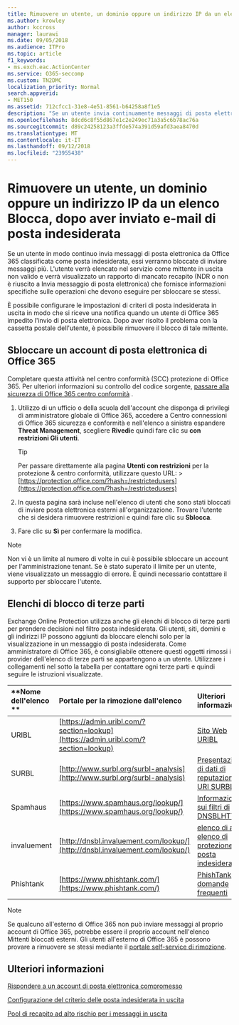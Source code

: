 ```yaml
---
title: Rimuovere un utente, un dominio oppure un indirizzo IP da un elenco Blocca, dopo aver inviato e-mail di posta indesiderata
ms.author: krowley
author: kccross
manager: laurawi
ms.date: 09/05/2018
ms.audience: ITPro
ms.topic: article
f1_keywords:
- ms.exch.eac.ActionCenter
ms.service: O365-seccomp
ms.custom: TN2DMC
localization_priority: Normal
search.appverid:
- MET150
ms.assetid: 712cfcc1-31e8-4e51-8561-b64258a8f1e5
description: "Se un utente invia continuamente messaggi di posta elettronica da Office 365 che vengono classificati come posta indesiderata, l'invio di messaggi da tale utente verrà bloccato. "
ms.openlocfilehash: 8dcd6c8f55d867e1c2e249ec71a3a5c6b78ac76a
ms.sourcegitcommit: d89c24258123a3ffde574a391d59afd3aea8470d
ms.translationtype: MT
ms.contentlocale: it-IT
ms.lasthandoff: 09/12/2018
ms.locfileid: "23955438"
---
```

# <a name="removing-a-user-domain-or-ip-address-from-a-block-list-after-sending-spam-email"></a>Rimuovere un utente, un dominio oppure un indirizzo IP da un elenco Blocca, dopo aver inviato e-mail di posta indesiderata

Se un utente in modo continuo invia messaggi di posta elettronica da Office 365 classificata come posta indesiderata, essi verranno bloccate di inviare messaggi più. L'utente verrà elencato nel servizio come mittente in uscita non valido e verrà visualizzato un rapporto di mancato recapito (NDR o non è riuscito a Invia messaggio di posta elettronica) che fornisce informazioni specifiche sulle operazioni che devono eseguire per sbloccare se stessi.

È possibile configurare le impostazioni di criteri di posta indesiderata in uscita in modo che si riceve una notifica quando un utente di Office 365 impedito l'invio di posta elettronica. Dopo aver risolto il problema con la cassetta postale dell'utente, è possibile rimuovere il blocco di tale mittente.
  
## <a name="unblock-a-blocked-office-365-email-account"></a>Sbloccare un account di posta elettronica di Office 365

Completare questa attività nel centro conformità (SCC) protezione di Office 365. Per ulteriori informazioni su controllo del codice sorgente, [passare alla sicurezza di Office 365 centro conformità](go-to-the-securitycompliance-center.md) .

1. Utilizzo di un ufficio o della scuola dell'account che disponga di privilegi di amministratore globale di Office 365, accedere a Centro connessioni di Office 365 sicurezza e conformità e nell'elenco a sinistra espandere **Threat Management**, scegliere **Rivedi**e quindi fare clic su **con restrizioni Gli utenti**.
    
    > [!TIP]
    > Per passare direttamente alla pagina **Utenti con restrizioni** per la protezione &amp; centro conformità, utilizzare questo URL: >[https://protection.office.com/?hash=/restrictedusers](https://protection.office.com/?hash=/restrictedusers)

2. In questa pagina sarà incluse nell'elenco di utenti che sono stati bloccati di inviare posta elettronica esterni all'organizzazione.  Trovare l'utente che si desidera rimuovere restrizioni e quindi fare clic su **Sblocca**.

3. Fare clic su **Sì** per confermare la modifica. 
    
> [!NOTE]
> Non vi è un limite al numero di volte in cui è possibile sbloccare un account per l'amministrazione tenant. Se è stato superato il limite per un utente, viene visualizzato un messaggio di errore. È quindi necessario contattare il supporto per sbloccare l'utente.
  
## <a name="third-party-block-lists"></a>Elenchi di blocco di terze parti

Exchange Online Protection utilizza anche gli elenchi di blocco di terze parti per prendere decisioni nel filtro posta indesiderata. Gli utenti, siti, domini e gli indirizzi IP possono aggiunti da bloccare elenchi solo per la visualizzazione in un messaggio di posta indesiderata. Come amministratore di Office 365, è consigliabile ottenere questi oggetti rimossi i provider dell'elenco di terze parti se appartengono a un utente. Utilizzare i collegamenti nel sotto la tabella per contattare ogni terze parti e quindi seguire le istruzioni visualizzate.

|**Nome dell'elenco **|**Portale per la rimozione dall'elenco**|**Ulteriori informazioni**|
|:-----|:-----|:-----|
|URIBL  <br/> |[https://admin.uribl.com/?section=lookup](https://admin.uribl.com/?section=lookup) <br/> |[Sito Web URIBL](https://uribl.com/) <br/> |
|SURBL  <br/> |[http://www.surbl.org/surbl-analysis](http://www.surbl.org/surbl-analysis) <br/> |[Presentazione di dati di reputazione di URI SURBL](http://www.surbl.org/) <br/> |
|Spamhaus   <br/> |[https://www.spamhaus.org/lookup/](https://www.spamhaus.org/lookup/) <br/> |[Informazioni sui filtri di DNSBLHTTP://](https://www.spamhaus.org/whitepapers/dnsbl_function/) <br/> |
|invaluement  <br/> |[http://dnsbl.invaluement.com/lookup/](http://dnsbl.invaluement.com/lookup/) <br/> |[elenco di anti elenco di protezione da posta indesiderata](http://dnsbl.invaluement.com/) <br/> |
|Phishtank  <br/> |[https://www.phishtank.com/](https://www.phishtank.com/) <br/> |[PhishTank domande frequenti](https://www.phishtank.com/faq.php) <br/> |

> [!NOTE]
> Se qualcuno all'esterno di Office 365 non può inviare messaggi al proprio account di Office 365, potrebbe essere il proprio account nell'elenco Mittenti bloccati esterni. Gli utenti all'esterno di Office 365 è possono provare a rimuovere se stessi mediante il [portale self-service di rimozione](https://docs.microsoft.com/en-us/office365/SecurityCompliance/use-the-delist-portal-to-remove-yourself-from-the-office-365-blocked-senders-lis). 

## <a name="for-more-information"></a>Ulteriori informazioni

[Rispondere a un account di posta elettronica compromesso](responding-to-a-compromised-email-account.md)

[Configurazione del criterio delle posta indesiderata in uscita](configure-the-outbound-spam-policy.md)
  
[Pool di recapito ad alto rischio per i messaggi in uscita](high-risk-delivery-pool-for-outbound-messages.md)

  

  

